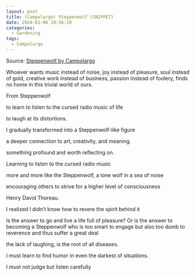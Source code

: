 ```yaml
---
layout: post
title: (Campolargo) Steppenwolf (SNIPPET)
date: 2024-01-06 18:56:19
categories:
  - Gardening
tags:
  - Campolargo
---
```

Source: [Steppenwolf by Campolargo](https://www.juandavidcampolargo.com/blog/steppenwolf)

Whoever wants music instead of noise, joy instead of pleasure, soul instead of gold, creative work instead of business, passion instead of foolery, finds no home in this trivial world of ours.

From Steppenwolf


to learn to listen to the cursed radio music of life

to laugh at its distortions.


I gradually transformed into a Steppenwolf-like figure

a deeper connection to art, creativity, and meaning.

something profound and worth reflecting on.

Learning to listen to the cursed radio music 

more and more like the Steppenwolf, a lone wolf in a sea of noise
 
encouraging others to strive for a higher level of consciousness 

Henry David Thoreau.

I realized I didn’t know how to revere the spirit behind it

Is the answer to go and live a life full of pleasure? Or is the answer to becoming a Steppenwolf who is too smart to engage but also too dumb to reverence and thus suffer a great deal

the lack of laughing, is the root of all diseases.

I must learn to find humor in even the darkest of situations.

I must not judge but listen carefully

